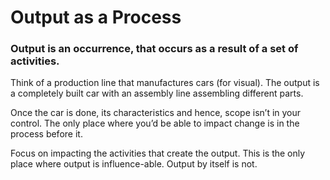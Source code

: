 # Output as a Process

### Output is an occurrence, that occurs as a result of a set of activities.

Think of a production line that manufactures cars \(for visual\). The output is a completely built car with an assembly line assembling different parts.

Once the car is done, its characteristics and hence, scope isn’t in your control. The only place where you’d be able to impact change is in the process before it.

Focus on impacting the activities that create the output. This is the only place where output is influence-able. Output by itself is not.

